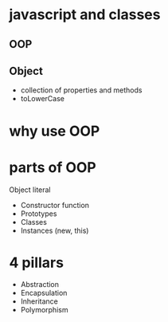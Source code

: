 # javascript and classes

## OOP

## Object

- collection of properties and methods
- toLowerCase

# why use OOP
 
 # parts of OOP
 Object literal

- Constructor function
- Prototypes
- Classes
- Instances (new, this)

# 4 pillars
- Abstraction 
- Encapsulation
- Inheritance 
- Polymorphism